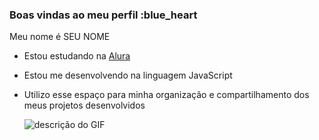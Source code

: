 ### Boas vindas ao meu perfil :blue_heart
Meu nome é SEU NOME
- Estou estudando na [Alura](https://www.alura.com.br/)
- Estou me desenvolvendo na linguagem JavaScript
- Utilizo esse espaço para minha organização e compartilhamento dos meus projetos desenvolvidos

  ![descrição do GIF](![image](https://github.com/Chlusewicz/https-github.com-Chlusewicz/assets/173694782/cdb5153d-defb-49ac-ae4d-c2edf10684f4)
)
